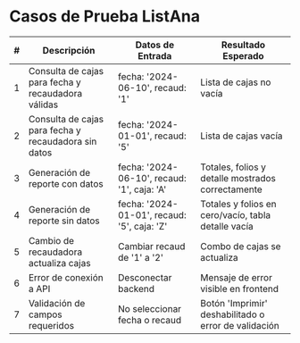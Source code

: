 # Casos de Prueba ListAna

| # | Descripción | Datos de Entrada | Resultado Esperado |
|---|-------------|------------------|-------------------|
| 1 | Consulta de cajas para fecha y recaudadora válidas | fecha: '2024-06-10', recaud: '1' | Lista de cajas no vacía |
| 2 | Consulta de cajas para fecha y recaudadora sin datos | fecha: '2024-01-01', recaud: '5' | Lista de cajas vacía |
| 3 | Generación de reporte con datos | fecha: '2024-06-10', recaud: '1', caja: 'A' | Totales, folios y detalle mostrados correctamente |
| 4 | Generación de reporte sin datos | fecha: '2024-01-01', recaud: '5', caja: 'Z' | Totales y folios en cero/vacío, tabla detalle vacía |
| 5 | Cambio de recaudadora actualiza cajas | Cambiar recaud de '1' a '2' | Combo de cajas se actualiza |
| 6 | Error de conexión a API | Desconectar backend | Mensaje de error visible en frontend |
| 7 | Validación de campos requeridos | No seleccionar fecha o recaud | Botón 'Imprimir' deshabilitado o error de validación |
